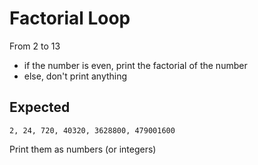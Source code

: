 # Factorial Loop

From 2 to 13
- if the number is even, print the factorial of the number
- else, don't print anything

## Expected

```
2, 24, 720, 40320, 3628800, 479001600
```

Print them as numbers (or integers)